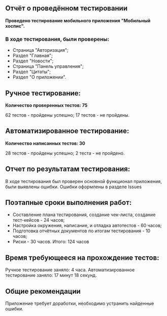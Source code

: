 ## **Отчёт о проведённом тестировании**

**Проведено тестирование мобильного приложения "Мобильный хоспис".**

### В ходе тестирования, были проверены:

- Страница "Авторизация";
- Раздел "Главная";
- Раздел "Новости";
- Страница "Панель управления";
- Раздел "Цитаты";
- Раздел "О приложении".

## Ручное тестирование:

**Количество проверенных тестов: 75**

62 тестов - пройдены успешно;
17 тестов - не пройдены.

## Автоматизированное тестирование:

**Количество написанных тестов: 30**

28 тестов - пройдены успешно;
2 теста - не пройдено.

## Отчет по результатам тестирования:

В ходе тестирования был проверен основной функционал приложения, были выявлены ошибки.
Ошибки оформлены в разделе Issues

## Поэтапные сроки выполнения работ:

- Составление плана тестирования, создание чек-листа, создание тест-кейсов - 24 часов;
- Настройка окружения, написание, и отладка автотестов - 60 часов;
- Подготовка отчётных документов по итогам тестирования - 10 часов;
- Риски - 30 часов.
  Итого: 124 часов

## Время требующееся на прохождение тестов:

Ручное тестирование заняло: 4 часа.
Автоматизированное тестирование заняло: 17 минут 18 секунд.

## Общие рекомендации

Приложение требует доработки, необходимо устранить найденные ошибки.

